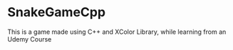# SnakeGameCpp
This is a game made using C++ and XColor Library, while learning from an Udemy Course
